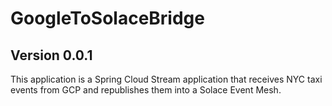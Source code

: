# GoogleToSolaceBridge

## Version 0.0.1

<p>This application is a Spring Cloud Stream application that receives NYC taxi events from GCP and republishes them into a Solace Event Mesh. </p>

